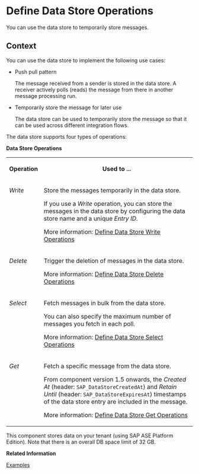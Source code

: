 <!-- loio79f63a4bf5a44b5996aa34c51e2f187f -->

# Define Data Store Operations

You can use the data store to temporarily store messages.



## Context

You can use the data store to implement the following use cases:

-   Push pull pattern

    The message received from a sender is stored in the data store. A receiver actively polls \(reads\) the message from there in another message processing run.

-   Temporarily store the message for later use

    The data store can be used to temporarily store the message so that it can be used across different integration flows.


The data store supports four types of operations:

**Data Store Operations**


<table>
<tr>
<th valign="top">

Operation



</th>
<th valign="top">

Used to ...



</th>
</tr>
<tr>
<td valign="top">

 *Write* 



</td>
<td valign="top">

Store the messages temporarily in the data store.

If you use a *Write* operation, you can store the messages in the data store by configuring the data store name and a unique *Entry ID*.

More information: [Define Data Store Write Operations](define-data-store-write-operations-46260ee.md)



</td>
</tr>
<tr>
<td valign="top">

 *Delete* 



</td>
<td valign="top">

Trigger the deletion of messages in the data store.

More information: [Define Data Store Delete Operations](define-data-store-delete-operations-5efa3ac.md)



</td>
</tr>
<tr>
<td valign="top">

 *Select* 



</td>
<td valign="top">

Fetch messages in bulk from the data store.

You can also specify the maximum number of messages you fetch in each poll.

More information: [Define Data Store Select Operations](define-data-store-select-operations-8cfe004.md)



</td>
</tr>
<tr>
<td valign="top">

 *Get* 



</td>
<td valign="top">

Fetch a specific message from the data store.

From component version 1.5 onwards, the *Created At* \(header: `SAP_DataStoreCreatedAt`\) and *Retain Until* \(header: `SAP_DataStoreExpiresAt`\) timestamps of the data store entry are included in the message.

More information: [Define Data Store Get Operations](define-data-store-get-operations-232ac46.md)



</td>
</tr>
</table>

This component stores data on your tenant \(using SAP ASE Platform Edition\). Note that there is an overall DB space limit of 32 GB.

**Related Information**  


[Examples](examples-c8ba267.md "")

